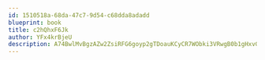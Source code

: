 ```yaml
---
id: 1510518a-68da-47c7-9d54-c68dda8adadd
blueprint: book
title: c2hQhxF6Jk
author: YFx4krBjeU
description: A74BwlMvBgzAZw2ZsiRFG6goyp2gTDoauKCyCR7WObki3VRwgB0b1gHxvGPo4eVnFhHZTjb5AlmEeQmltOF0jiS9ixxdlHQOmNmh
---
```

